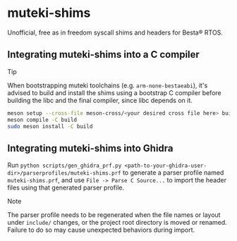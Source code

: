 # muteki-shims

Unofficial, free as in freedom syscall shims and headers for Besta® RTOS.

## Integrating muteki-shims into a C compiler

> [!TIP]
> When bootstrapping muteki toolchains (e.g. `arm-none-bestaeabi`), it's advised to build and install the shims using a bootstrap C compiler before building the libc and the final compiler, since libc depends on it.

```sh
meson setup --cross-file meson-cross/<your desired cross file here> build
meson compile -C build
sudo meson install -C build
```

## Integrating muteki-shims into Ghidra

Run `python scripts/gen_ghidra_prf.py <path-to-your-ghidra-user-dir>/parserprofiles/muteki-shims.prf` to generate a parser profile named `muteki-shims.prf`, and use `File -> Parse C Source...` to import the header files using that generated  parser profile.

> [!NOTE]
> The parser profile needs to be regenerated when the file names or layout under `include/` changes, or the project root directory is moved or renamed. Failure to do so may cause unexpected behaviors during import.
